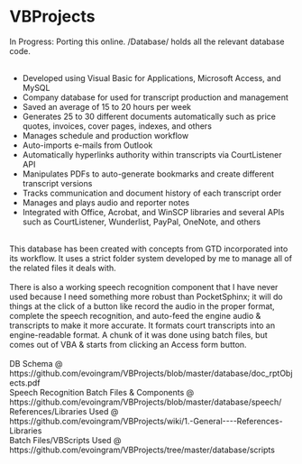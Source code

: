 # VBProjects

In Progress:  Porting this online.
/Database/ holds all the relevant database code.<br><br>

* Developed using Visual Basic for Applications, Microsoft Access, and MySQL
* Company database for used for transcript production and management
* Saved an average of 15 to 20 hours per week
* Generates 25 to 30 different documents automatically such as price quotes, invoices, cover pages, indexes, and others
* Manages schedule and production workflow
* Auto-imports e-mails from Outlook
* Automatically hyperlinks authority within transcripts via CourtListener API
* Manipulates PDFs to auto-generate bookmarks and create different transcript versions
* Tracks communication and document history of each transcript order
* Manages and plays audio and reporter notes
* Integrated with Office, Acrobat, and WinSCP libraries and several APIs such as CourtListener, Wunderlist, PayPal, OneNote, and others
<br>
This database has been created with concepts from GTD incorporated into its workflow. It uses a strict folder system developed by me to manage all of the related files it deals with.
<br><br>
There is also a working speech recognition component that I have never used because I need something more robust than PocketSphinx; it will do things at the click of a button like record the audio in the proper format, complete the speech recognition, and auto-feed the engine audio & transcripts to make it more accurate. It formats court transcripts into an engine-readable format. A chunk of it was done using batch files, but comes out of VBA & starts from clicking an Access form button.
<br><br>
DB Schema @ https://github.com/evoingram/VBProjects/blob/master/database/doc_rptObjects.pdf<br>
Speech Recognition Batch Files & Components @ https://github.com/evoingram/VBProjects/blob/master/database/speech/<br>
References/Libraries Used @ https://github.com/evoingram/VBProjects/wiki/1.-General----References-Libraries<br>
Batch Files/VBScripts Used @ https://github.com/evoingram/VBProjects/tree/master/database/scripts<br>
